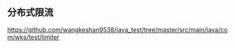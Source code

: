 ## 分布式限流

https://github.com/wangkeshan9538/java_test/tree/master/src/main/java/com/wks/test/limiter
